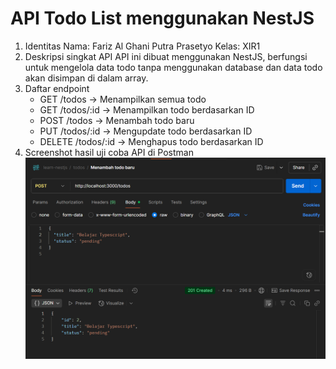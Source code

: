 # API Todo List menggunakan NestJS
1) Identitas
   Nama: Fariz Al Ghani Putra Prasetyo
   Kelas: XIR1
2) Deskripsi singkat API
   API ini dibuat menggunakan NestJS, berfungsi untuk mengelola data todo tanpa menggunakan database dan data todo akan disimpan di dalam array.
3) Daftar endpoint
   - GET /todos → Menampilkan semua todo
   - GET /todos/:id → Menampilkan todo berdasarkan ID
   - POST /todos → Menambah todo baru
   - PUT /todos/:id → Mengupdate todo berdasarkan ID
   - DELETE /todos/:id → Menghapus todo berdasarkan ID
4) Screenshot hasil uji coba API di Postman
   ![](https://github.com/Fariz101/API_Todo_List/blob/bd53907deaf6c9c1a519dc32ca5691b8070ba5fe/Screenshot%202025-09-03%20194212.png)


